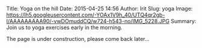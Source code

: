 Title: Yoga on the hill
Date: 2015-04-25 14:56
Author: Irit
Slug: yoga
Image: https://lh5.googleusercontent.com/-YOAx1V9h_40/UTQ4qr2gb-I/AAAAAAAAA90/-vwDOmuddCQ/w724-h543-no/IMG_5228.JPG
Summary: Join us to yoga exercises early in the morning.

The page is under construction, please come back later...
